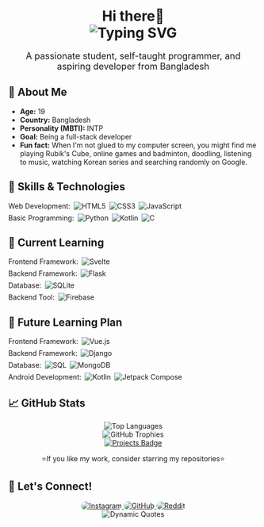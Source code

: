 <h1 align="center">Hi there👋
<br>
<img src="https://readme-typing-svg.demolab.com?font=Fira+Code&size=24&duration=3000&color=36BCF7&center=true&vCenter=true&lines=Welcome+to+My+Profile!;I+am+Atia+Farha" alt="Typing SVG">
</h1>
<p align="center" style="font-size: 18px;">
  A passionate student, self-taught programmer, and aspiring developer from Bangladesh
</p>

## 👩 About Me
<ul>
  <li><b>Age:</b> 19</li>
  <li><b>Country:</b> Bangladesh</li>
  <li><b>Personality (MBTI):</b> INTP</li>
  <li><b>Goal:</b> Being a full-stack developer</li>
  <li><b>Fun fact:</b> When I'm not glued to my computer screen, you might find me playing Rubik's Cube, online games and badminton, doodling, listening to music, watching Korean series and searching randomly on Google.</li>
</ul>

## 🔧 Skills & Technologies
<div style=" display: flex; flex-direction: column; gap: 0.5em;">
 <div style="display: flex; align-items: center; gap: 0.5em;">
  <span>Web Development:</span>
  <img src="https://img.shields.io/badge/HTML5-E34F26?style=for-the-badge&logo=html5&logoColor=white" alt="HTML5">
  <img src="https://img.shields.io/badge/CSS3-1572B6?style=for-the-badge&logo=css3&logoColor=white" alt="CSS3">
  <img src="https://img.shields.io/badge/JavaScript-F7DF1E?style=for-the-badge&logo=javascript&logoColor=black" alt="JavaScript">
  </div>
   <div style="display: flex; align-items: center; gap: 0.5em;">
  <span>Basic Programming:</span>
  <img src="https://img.shields.io/badge/Python-3776AB?style=for-the-badge&logo=python&logoColor=white" alt="Python">
  <img src="https://img.shields.io/badge/Kotlin-7F52FF?style=for-the-badge&logo=kotlin&logoColor=white" alt="Kotlin">
  <img src="https://img.shields.io/badge/C-1572F7?style=for-the-badge&logo=c&logoColor=white" alt="C">
  </div>
</div>

## 🌱 Current Learning
<div style=" display: flex; flex-direction: column; gap: 0.5em;">
 <div style="display: flex; align-items: center; gap: 0.5em;">
  <span>Frontend Framework:</span>
  <img src="https://img.shields.io/badge/Svelte-FF3E00?style=for-the-badge&logo=svelte&logoColor=white" alt="Svelte">
 </div>
  <div style="display: flex; align-items: center; gap: 0.5em;">
  <span>Backend Framework:</span>
  <img src="https://img.shields.io/badge/Flask-000000?style=for-the-badge&logo=flask&logoColor=white" alt="Flask">
  </div>
   <div style="display: flex; align-items: center; gap: 0.5em;">
  <span>Database:</span>
  <img src="https://img.shields.io/badge/SQLite-003B57?style=for-the-badge&logo=sqlite&logoColor=white" alt="SQLite">
  </div>
   <div style="display: flex; align-items: center; gap: 0.5em;">
  <span>Backend Tool:</span>
  <img src="https://img.shields.io/badge/Firebase-FFCA28?style=for-the-badge&logo=firebase&logoColor=black" alt="Firebase">
  </div>
</div>

## 🎯 Future Learning Plan
<div style=" display: flex; flex-direction: column; gap: 0.5em;">
 <div style="display: flex; align-items: center; gap: 0.5em;">
  <span>Frontend Framework:</span>
  <img src="https://img.shields.io/badge/Vue.js-4FC08D?style=for-the-badge&logo=vue.js&logoColor=white" alt="Vue.js">
  </div>
   <div style="display: flex; align-items: center; gap: 0.5em;">
  <span>Backend Framework:</span>
  <img src="https://img.shields.io/badge/Django-green?style=for-the-badge&logo=django&logoColor=white" alt="Django">
  </div>
   <div style="display: flex; align-items: center; gap: 0.5em;">
  <span>Database:</span>
  <img src="https://img.shields.io/badge/SQL-4479A1?style=for-the-badge&logo=postgresql&logoColor=white" alt="SQL">
    <img src="https://img.shields.io/badge/MongoDB-47A248?style=for-the-badge&logo=mongodb&logoColor=white" alt="MongoDB">
  </div>
  <div style="display: flex; align-items: center; gap: 0.5em;">
  <span>Android Development:</span>
  <img src="https://img.shields.io/badge/Kotlin-7F52FF?style=for-the-badge&logo=kotlin&logoColor=white" alt="Kotlin">
    <img src="https://img.shields.io/badge/Jetpack%20Compose-4285F4?style=for-the-badge&logo=jetpack-compose&logoColor=white" alt="Jetpack Compose">
  </div>
</div>

## 📈 GitHub Stats
<div align="center">
  <img src="https://github-readme-stats.vercel.app/api/top-langs/?username=Atia-Farha&layout=compact&theme=radical" alt="Top Languages">
</div>
<div align="center">
  <img src="https://github-profile-trophy.vercel.app/?username=Atia-Farha&theme=radical&no-frame=true&margin-w=15" alt="GitHub Trophies">
</div>
<div align="center">
  <a href="https://github.com/Atia-Farha?tab=repositories">
    <img src="https://img.shields.io/badge/My%20Projects-View-green?style=flat-square" alt="Projects Badge">
  </a>
</div>

<p align="center">⭐If you like my work, consider starring my repositories⭐</p> 

## 💬 Let's Connect!
<div align="center">
  <a href="https://www.instagram.com/itzz_at_iaaa/profilecard/?igsh=MTVoOWM5NTF0aHNodA==">
  <img src="https://img.shields.io/badge/Instagram-E4405F?style=for-the-badge&logo=instagram&logoColor=white" style="border-radius: 15px" alt="Instagram">
  </a>
  <a href="https://github.com/Atia-Farha"> 
  <img src="https://img.shields.io/badge/GitHub-181717?style=for-the-badge&logo=github&logoColor=white" style="border-radius: 15px" alt="GitHub">
  </a>
  <a href="https://www.reddit.com/u/DJ_Silent/s/GWCEW9cGL5">
  <img src="https://img.shields.io/badge/Reddit-FF4500?style=for-the-badge&logo=reddit&logoColor=white" style="border-radius: 15px" alt="Reddit">
  </a>
</div>

<div align="center">
  <img src="https://quotes-github-readme.vercel.app/api?type=horizontal&theme=radical" alt="Dynamic Quotes">
</div>
